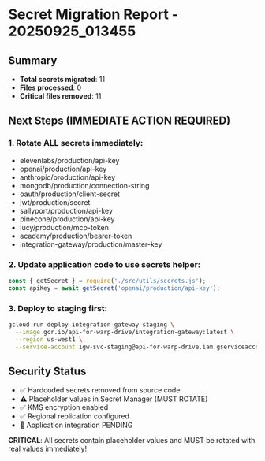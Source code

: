 # Secret Migration Report - 20250925_013455

## Summary
- **Total secrets migrated**:       11
- **Files processed**:        0
- **Critical files removed**: 11

## Next Steps (IMMEDIATE ACTION REQUIRED)

### 1. Rotate ALL secrets immediately:
   - elevenlabs/production/api-key
   - openai/production/api-key
   - anthropic/production/api-key
   - mongodb/production/connection-string
   - oauth/production/client-secret
   - jwt/production/secret
   - sallyport/production/api-key
   - pinecone/production/api-key
   - lucy/production/mcp-token
   - academy/production/bearer-token
   - integration-gateway/production/master-key

### 2. Update application code to use secrets helper:
```javascript
const { getSecret } = require('./src/utils/secrets.js');
const apiKey = await getSecret('openai/production/api-key');
```

### 3. Deploy to staging first:
```bash
gcloud run deploy integration-gateway-staging \
  --image gcr.io/api-for-warp-drive/integration-gateway:latest \
  --region us-west1 \
  --service-account igw-svc-staging@api-for-warp-drive.iam.gserviceaccount.com
```

## Security Status
- ✅ Hardcoded secrets removed from source code
- ⚠️  Placeholder values in Secret Manager (MUST ROTATE)
- ✅ KMS encryption enabled
- ✅ Regional replication configured
- 🔄 Application integration PENDING

**CRITICAL**: All secrets contain placeholder values and MUST be rotated with real values immediately!
